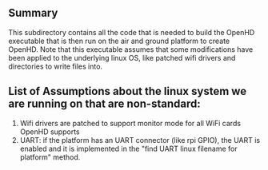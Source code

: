 ## Summary

This subdirectory contains all the code that is needed to build the OpenHD executable
that is then run on the air and ground platform to create OpenHD.
Note that this executable assumes that some modifications have been applied to the underlying linux OS,
like patched wifi drivers and directories to write files into.

## List of Assumptions about the linux system we are running on that are non-standard:
1) Wifi drivers are patched to support monitor mode for all WiFi cards OpenHD supports
2) UART: if the platform has an UART connector (like rpi GPIO), the UART is enabled and it is implemented
    in the "find UART linux filename for platform" method.


